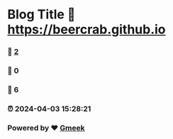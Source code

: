 # Blog Title :link: https://beercrab.github.io 
### :page_facing_up: [2](https://beercrab.github.io/tag.html) 
### :speech_balloon: 0 
### :hibiscus: 6 
### :alarm_clock: 2024-04-03 15:28:21 
### Powered by :heart: [Gmeek](https://github.com/Meekdai/Gmeek)
